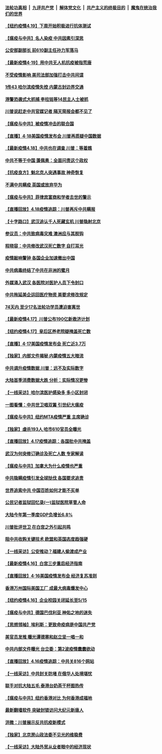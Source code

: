 ####  [法轮功真相](../../../../basic/blob/master/README.md?t=04200201) &nbsp;|&nbsp; [九评共产党](../../../../9ping.md/blob/master/README.md?t=04200201) &nbsp;|&nbsp; [解体党文化](../../../../jtdwh.md/blob/master/README.md?t=04200201)  &nbsp;|&nbsp; [共产主义的终极目的](../../../../gczydzjmd.md/blob/master/README.md?t=04200201) &nbsp;|&nbsp; [魔鬼在统治我们的世界](../../../../mgztzwmdsj.md/blob/master/README.md?t=04200201) 

#### [【纽约疫情4.19】下周开始积极进行抗体测试](../pages/nf4514/n12043344.md?t=04200201) 

#### [【瘟疫与中共】名人染疫 中共因素引深思](../pages/nf4514/n12042708.md?t=04200201) 

#### [公安部副部长 前610副主任孙力军落马](../pages/nf4514/n12043496.md?t=04200201) 

#### [【最新疫情4·19】用中共无人机抗疫被指荒唐](../pages/nf4514/n12040543.md?t=04200201) 

#### [不受疫情影响 美司法部加强打击中共间谍](../pages/nf4514/n12025974.md?t=04200201) 

#### [1传43 哈尔滨疫情失控 内蒙古封边界交通](../pages/nf4514/n12042892.md?t=04200201) 

#### [港警恐袭式大抓捕 李柱铭等14民主人士被抓](../pages/nf4514/n12042713.md?t=04200201) 

#### [川普说赶走中共官媒记者 隔天简报会都不见了](../pages/nf4514/n12042638.md?t=04200201) 

#### [【瘟疫与中共】被疫情冲击的联合国](../pages/nf4514/n12039853.md?t=04200201) 

#### [【直播】4·18美国疫情发布会 川普再质疑中国数据](../pages/nf4514/n12042309.md?t=04200201) 

#### [【最新疫情4.18】中共也在调查 川普：等着瞧](../pages/nf4514/n12040446.md?t=04200201) 

#### [中共不等于中国 蓬佩奥：全面问责这个政权](../pages/nf4514/n12042012.md?t=04200201) 

#### [【抗疫良方】魁北克人突遇事故 神奇恢复](../pages/nf4514/n12041036.md?t=04200201) 

#### [不满中共瞒疫 英国或放弃华为](../pages/nf4514/n12041858.md?t=04200201) 

#### [【瘟疫与中共】菲律宾富商和学者去世的警示](../pages/nf4514/n12041199.md?t=04200201) 

#### [【直播回放】4.18疫情追踪：川普再斥中共瞒报](../pages/nf4514/n12041593.md?t=04200201) 

#### [【十字路口】武汉追认千人死藏玄机 川普隐射北京](../pages/nf4514/n12040802.md?t=04200201) 

#### [参议员：中共致病毒灾难 澳洲应与其脱钩](../pages/nf4514/n12041327.md?t=04200201) 

#### [程晓容：中共修改武汉死亡数字 自打耳光](../pages/nf4514/n12041103.md?t=04200201) 

#### [疫情敲响警钟 各国企业加速撤出中国](../pages/nf4514/n12041181.md?t=04200201) 

#### [中共病毒终结了中共在非洲的蜜月](../pages/nf4514/n12040709.md?t=04200201) 

#### [外媒涌入武汉 各医院对医护人员下令封口](../pages/nf4514/n12040238.md?t=04200201) 

#### [中共拖延美企运回医疗物资 美要求修改规定](../pages/nf4514/n12040232.md?t=04200201) 

#### [74天内 至少17名法轮功学员遭迫害离世](../pages/nf4514/n12039532.md?t=04200201) 

#### [【最新疫情4.17】川普公布190亿新救济计划](../pages/nf4514/n12037760.md?t=04200201) 

#### [【纽约疫情4.17】皇后区养老院疑掩盖死亡数](../pages/nf4514/n12039055.md?t=04200201) 

#### [【直播】4·17美国疫情发布会 死亡近3.7万](../pages/nf4514/n12040289.md?t=04200201) 

#### [【独家】内部文件揭秘 内蒙疫情五大暗流](../pages/nf4514/n12037996.md?t=04200201) 

#### [中共调升疫情数据 川普：远不及实际数字](../pages/nf4514/n12040115.md?t=04200201) 

#### [大陆首季消费数据大跌 分析：实际情况更惨](../pages/nf4514/n12039790.md?t=04200201) 

#### [【一线采访】哈尔滨医护感染多 多小区封闭](../pages/nf4514/n12039698.md?t=04200201) 

#### [一图看懂：中共世卫唱双簧 引世纪大瘟疫](../pages/nf4514/n12039812.md?t=04200201) 

#### [【瘟疫与中共】纽约MTA疫情严重 主席确诊](../pages/nf4514/n12039112.md?t=04200201) 

#### [【独家】虐杀193人 哈市610官员全曝光](../pages/nf4514/n12031411.md?t=04200201) 

#### [【直播回放】4.17疫情追踪：各国批中共掩盖](../pages/nf4514/n12039144.md?t=04200201) 

#### [武汉为何突修订确诊及死亡人数 专家解读](../pages/nf4514/n12038426.md?t=04200201) 

#### [【瘟疫与中共】加拿大为什么疫情也严重](../pages/nf4514/n12038615.md?t=04200201) 

#### [中共隐瞒疫情引发全球挞伐 各国要求追责](../pages/nf4514/n12038765.md?t=04200201) 

#### [世界追索中共 中国百姓如何才能不买单](../pages/nf4514/n12038547.md?t=04200201) 

#### [公民记者监狱回忆录(一)监狱医院草菅人命](../pages/nf4514/n12038090.md?t=04200201) 

#### [大陆今年第一季度GDP负增长6.8%](../pages/nf4514/n12038061.md?t=04200201) 

#### [川普批评世卫 在白宫之外引起共鸣](../pages/nf4514/n12037499.md?t=04200201) 

#### [阻中共收购关键技术 欧盟和英国态度趋强硬](../pages/nf4514/n12037506.md?t=04200201) 

#### [【一线采访】公安推动？福建人偷渡成产业](../pages/nf4514/n12037491.md?t=04200201) 

#### [【最新疫情4.16】白宫三步重启经济指南](../pages/nf4514/n12034441.md?t=04200201) 

#### [【直播回放】4·16美国疫情发布会 经济复苏准则](../pages/nf4514/n12037048.md?t=04200201) 

#### [香港万州国际美国工厂 成最大病毒爆发中心](../pages/nf4514/n12037210.md?t=04200201) 

#### [【纽约疫情4.16】企业校园关闭延长至5/15](../pages/nf4514/n12036165.md?t=04200201) 

#### [【瘟疫与中共】德国巴伐利亚 神佑之地的迷失](../pages/nf4514/n12037227.md?t=04200201) 

#### [【思想领袖】埃利斯：更致命疫病是中国共产党](../pages/nf4514/n11947687.md?t=04200201) 

#### [美官员发推 曝光谭德塞和赵立坚一唱一和](../pages/nf4514/n12036679.md?t=04200201) 

#### [中共内部文件曝光 台立委：第2波疫情蠢蠢欲动](../pages/nf4514/n12036049.md?t=04200201) 

#### [【直播回放】4.16疫情追踪：中共关816个网站](../pages/nf4514/n12036202.md?t=04200201) 

#### [【一线采访】中共封关防堵 在俄华人处境堪忧](../pages/nf4514/n12035486.md?t=04200201) 

#### [联手对抗大陆五毛 泰港台奶茶干杯图热传](../pages/nf4514/n12035102.md?t=04200201) 

#### [【瘟疫与中共】纽约香港对比 为何香港成福地](../pages/nf4514/n12035199.md?t=04200201) 

#### [最新翻墙软件 突破封锁访问大纪元新唐人](../pages/nf4514/n11971400.md?t=04200201) 

#### [洪微：川普展示反共抗疫新模式](../pages/nf4514/n12034955.md?t=04200201) 

#### [【独家】北京房山政法委不见光的维稳费](../pages/nf4514/n12031979.md?t=04200201) 

#### [【一线采访】大陆外贸从业者眼中的经济现状](../pages/nf4514/n12034545.md?t=04200201) 

